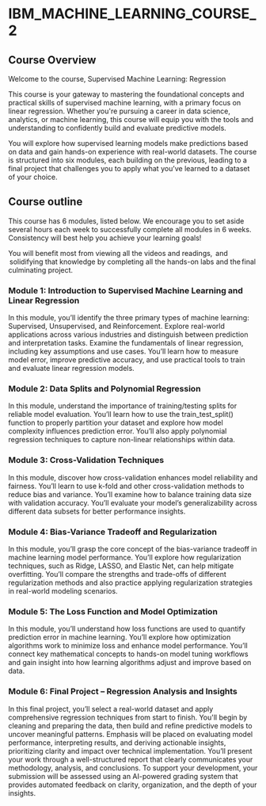 # IBM_MACHINE_LEARNING_COURSE_2

## Course Overview
Welcome to the course, Supervised Machine Learning: Regression

This course is your gateway to mastering the foundational concepts and practical skills of supervised machine learning, with a primary focus on linear regression. Whether you're pursuing a career in data science, analytics, or machine learning, this course will equip you with the tools and understanding to confidently build and evaluate predictive models.

You will explore how supervised learning models make predictions based on data and gain hands-on experience with real-world datasets. The course is structured into six modules, each building on the previous, leading to a final project that challenges you to apply what you’ve learned to a dataset of your choice.

## Course outline
This course has 6 modules, listed below. We encourage you to set aside several hours each week to successfully complete all modules in 6 weeks. Consistency will best help you achieve your learning goals!

You will benefit most from viewing all the videos and readings,  and  solidifying that knowledge by completing all the hands-on labs and the final culminating project.

### Module 1: Introduction to Supervised Machine Learning and Linear Regression

In this module, you’ll identify the three primary types of machine learning: Supervised, Unsupervised, and Reinforcement. Explore real-world applications across various industries and distinguish between prediction and interpretation tasks. Examine the fundamentals of linear regression, including key assumptions and use cases. You’ll learn how to measure model error, improve predictive accuracy, and use practical tools to train and evaluate linear regression models.

### Module 2: Data Splits and Polynomial Regression

In this module, understand the importance of training/testing splits for reliable model evaluation. You’ll learn how to use the train_test_split() function to properly partition your dataset and explore how model complexity influences prediction error. You’ll also apply polynomial regression techniques to capture non-linear relationships within data.

### Module 3: Cross-Validation Techniques

In this module, discover how cross-validation enhances model reliability and fairness. You’ll learn to use k-fold and other cross-validation methods to reduce bias and variance. You’ll examine how to balance training data size with validation accuracy. You’ll evaluate your model’s generalizability across different data subsets for better performance insights.

### Module 4: Bias-Variance Tradeoff and Regularization

In this module, you’ll grasp the core concept of the bias-variance tradeoff in machine learning model performance. You’ll explore how regularization techniques, such as Ridge, LASSO, and Elastic Net, can help mitigate overfitting. You’ll compare the strengths and trade-offs of different regularization methods and also practice applying regularization strategies in real-world modeling scenarios.

### Module 5: The Loss Function and Model Optimization

In this module, you’ll understand how loss functions are used to quantify prediction error in machine learning. You’ll explore how optimization algorithms work to minimize loss and enhance model performance. You’ll connect key mathematical concepts to hands-on model tuning workflows and gain insight into how learning algorithms adjust and improve based on data.

### Module 6: Final Project – Regression Analysis and Insights

In this final project, you’ll select a real-world dataset and apply comprehensive regression techniques from start to finish. You'll begin by cleaning and preparing the data, then build and refine predictive models to uncover meaningful patterns. Emphasis will be placed on evaluating model performance, interpreting results, and deriving actionable insights, prioritizing clarity and impact over technical implementation. You’ll present your work through a well-structured report that clearly communicates your methodology, analysis, and conclusions. To support your development, your submission will be assessed using an AI-powered grading system that provides automated feedback on clarity, organization, and the depth of your insights.

